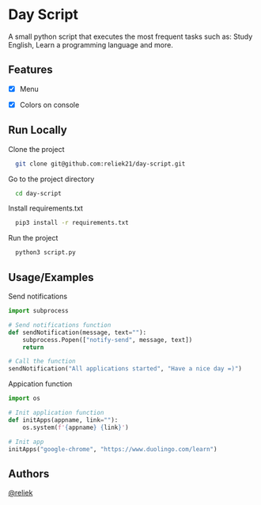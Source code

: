
# Day Script

A small python script that executes the most frequent tasks such as: Study English, Learn a programming language and more.


## Features

- [x] Menu
- [x] Colors on console

  
## Run Locally

Clone the project

```bash
  git clone git@github.com:reliek21/day-script.git
```

Go to the project directory

```bash
  cd day-script
```

Install requirements.txt

```bash
  pip3 install -r requirements.txt
```

Run the project

```bash
  python3 script.py
```

  
## Usage/Examples



Send notifications
```python
import subprocess

# Send notifications function
def sendNotification(message, text=""):
    subprocess.Popen(["notify-send", message, text])
    return

# Call the function
sendNotification("All applications started", "Have a nice day =)")
```

Appication function

```python
import os

# Init application function
def initApps(appname, link=""):
    os.system(f'{appname} {link}')

# Init app
initApps("google-chrome", "https://www.duolingo.com/learn")
```


## Authors

[@reliek](https://www.github.com/reliek)
